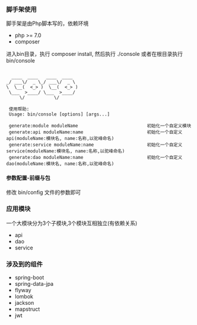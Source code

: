 
### 脚手架使用
脚手架是由Php脚本写的，依赖环境
- php >= 7.0
- composer

进入bin目录，执行 composer install, 然后执行 ./console 或者在根目录执行 bin/console

``` 
              
  ____  ____   ____  ____  
_/ ___\/  _ \_/ ___\/  _ \ 
\  \__(  <_> )  \__(  <_> )
 \___  >____/ \___  >____/ 
     \/           \/       

 使用帮助: 
 Usage: bin/console [options] [args...] 

 generate:module moduleName                          初始化一个自定义模块
 generate:api moduleName:name                        初始化一个自定义api(moduleName:模块名, name:名称,以驼峰命名)
 generate:service moduleName:name                    初始化一个自定义service(moduleName:模块名, name:名称,以驼峰命名)
 generate:dao moduleName:name                        初始化一个自定义dao(moduleName:模块名, name:名称,以驼峰命名)

```

#### 参数配置-前缀与包

修改 bin/config 文件的参数即可

### 应用模块

一个大模块分为3个子模块,3个模块互相独立(有依赖关系)
- api
- dao
- service

### 涉及到的组件

- spring-boot
- spring-data-jpa
- flyway
- lombok
- jackson
- mapstruct
- jwt
